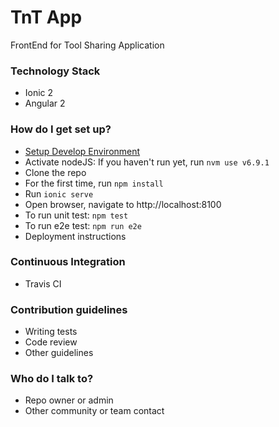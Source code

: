 # TnT App #

FrontEnd for Tool Sharing Application

### Technology Stack ###

* Ionic 2
* Angular 2

### How do I get set up? ###

* [Setup Develop Environment](https://bitbucket.org/tntowners/tntserver/wiki/Develop%20Environment%20Setup)
* Activate nodeJS: If you haven't run yet, run `nvm use v6.9.1`
* Clone the repo
* For the first time, run `npm install`
* Run `ionic serve`
* Open browser, navigate to http://localhost:8100
* To run unit test: `npm test`
* To run e2e test: `npm run e2e`
* Deployment instructions


### Continuous Integration ###
* Travis CI
### Contribution guidelines ###

* Writing tests
* Code review
* Other guidelines

### Who do I talk to? ###

* Repo owner or admin
* Other community or team contact